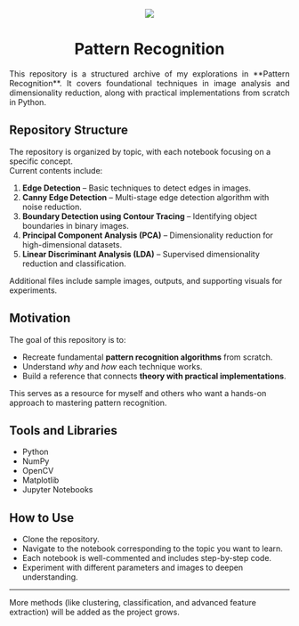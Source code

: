 <p align = 'center'>
  <img src = 'https://github.com/Meet2304/Pattern-Recognition/blob/main/Pattern-Recognition-Header.png'>
</p>

<h1 align="center">Pattern Recognition</h1>

<p align = 'justify'>
This repository is a structured archive of my explorations in **Pattern Recognition**.  
It covers foundational techniques in image analysis and dimensionality reduction, along with practical implementations from scratch in Python.  
<br>
</p>

## Repository Structure

The repository is organized by topic, with each notebook focusing on a specific concept.  
Current contents include:

1. **Edge Detection** – Basic techniques to detect edges in images.  
2. **Canny Edge Detection** – Multi-stage edge detection algorithm with noise reduction.  
3. **Boundary Detection using Contour Tracing** – Identifying object boundaries in binary images.  
4. **Principal Component Analysis (PCA)** – Dimensionality reduction for high-dimensional datasets.  
5. **Linear Discriminant Analysis (LDA)** – Supervised dimensionality reduction and classification.  

Additional files include sample images, outputs, and supporting visuals for experiments.

## Motivation

The goal of this repository is to:
- Recreate fundamental **pattern recognition algorithms** from scratch.  
- Understand *why* and *how* each technique works.  
- Build a reference that connects **theory with practical implementations**.  

This serves as a resource for myself and others who want a hands-on approach to mastering pattern recognition.

## Tools and Libraries

- Python  
- NumPy  
- OpenCV  
- Matplotlib  
- Jupyter Notebooks  

## How to Use

- Clone the repository.  
- Navigate to the notebook corresponding to the topic you want to learn.  
- Each notebook is well-commented and includes step-by-step code.  
- Experiment with different parameters and images to deepen understanding.  

---

More methods (like clustering, classification, and advanced feature extraction) will be added as the project grows.
